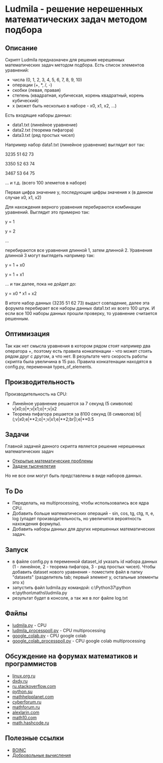 # Ludmila - решение нерешенных математических задач методом подбора

## Описание
Скрипт Ludmila предназначен для решения нерешенных математических задач методом подбора.
Есть список элементов уравнений:

- числа (0, 1, 2, 3, 4, 5, 6, 7, 8, 9, 10)
- операции (+, *, /, -)
- скобки (левая, правая)
- степень (квадратная, кубическая, корень квадратный, корень кубический)
- x (может быть несколько в наборе - x0, x1, x2, ...)

Есть входящие наборы данных:
- data1.txt (линейное уравнение)
- data2.txt (теорема пифагора)
- data3.txt (ряд простых чисел)

Например набор data1.txt (линейное уравнение) выглядит вот так:

3235	51	62	73

3350	52	63	74

3467	53	64	75

... и т.д. (всего 100 элеметов в наборе)

Первая цифра значение y, последующие цифры значения x (в данном случае x0, x1, x2) 

Для нахождения верного уравнения перебираются комбинации уравнений. Выглядит это примерно так:

y = 1

y = 2

... 

перебираются все уравнения длинной 1, затем длинной 2. Уравнения длинной 3 могут выглядеть например так:

y = 1 + x0

y = 1 + x1

... и так далее, пока не дойдет до:

y = x0 * x1 + x2

В итоге набор данных (3235	51	62	73) выдаст совпадение, далее эта форумла перебирает все наборы данных data1.txt их всего 100 штук. И если все 100 наборы данных прошли проверку, то уравнение считается решенным.

## Оптимизация

Так как нет смысла уравнения в котором рядом стоят например два оператора +, поэтому есть правила конкатенации - что может стоять рядом друг с другом, а что нет. В результате чего скорость работы скрипта была увеличина в 15 раз. Правила конкатенации находятся в config.py, переменная types_of_elements.

## Производительность

Производительность на CPU:

- Линейное уравнение решается за 7 секунд (5 символов) v|x0;o|*;v|x1;o|+;v|x2 
- Теорема пифагора решается за 8100 секунд (8 символов) bl|(;v|x0;e|**2;o|+;v|x1;e|**2;br|);e|**0.5

## Задачи

Главной задачей данного скрипта является решение нерешенных математических задач 
- [Открытые математические проблемы](https://ru.wikipedia.org/wiki/%D0%9E%D1%82%D0%BA%D1%80%D1%8B%D1%82%D1%8B%D0%B5_%D0%BC%D0%B0%D1%82%D0%B5%D0%BC%D0%B0%D1%82%D0%B8%D1%87%D0%B5%D1%81%D0%BA%D0%B8%D0%B5_%D0%BF%D1%80%D0%BE%D0%B1%D0%BB%D0%B5%D0%BC%D1%8B)
- [Задачи тысячелетия](https://ru.wikipedia.org/wiki/%D0%97%D0%B0%D0%B4%D0%B0%D1%87%D0%B8_%D1%82%D1%8B%D1%81%D1%8F%D1%87%D0%B5%D0%BB%D0%B5%D1%82%D0%B8%D1%8F)

Но не все они могут быть представлены в виде наборов данных.

## To Do
- Переделать, на multiprocessing, чтобы использовались все ядра CPU.
- Добавить больше математических операций - sin, cos, tg, ctg, π, e, log (упадет производительность, но увеличится вероятность нахождения формулы).
- Добавить наборы данных для других нерешенных математических задач. 

## Запуск

- в файле config.py в переменной dataset_id указать id набора данных (1 - линейное, 2 - теорема пифагора, 3 - ряд простых чисел). Чтобы добавить dataset нового уравнения - поместите файл в папку "datasets" (разделитель tab; первый элемент y, остальные элементы это x)
- запустить файл ludmila.py командой:
c:\Python37\python e:\python\maths\ludmila.py
- результат будет в консоле, а так же в лог файле log.txt

## Файлы

- [ludmila.py](ludmila.py) - CPU
- [ludmila_processpoll.py](ludmila_processpoll.py) - CPU multiprocessing
- [google_colab.py](google_colab.py) - CPU google colab
- [google_colab_processpoll.py](google_colab_processpoll.py) - CPU google colab multiprocessing  

## Обсуждение на форумах математиков и программистов

- [linux.org.ru](https://www.linux.org.ru/forum/general/16478781)
- [dxdy.ru](https://dxdy.ru/topic146962.html)
- [ru.stackoverflow.com](https://ru.stackoverflow.com/questions/1318101/gpu-%d0%b2%d1%8b%d1%87%d0%b8%d1%81%d0%bb%d0%b5%d0%bd%d0%b8%d1%8f-%d0%b2%d0%bc%d0%b5%d1%81%d1%82%d0%be-cpu-%d0%b2%d1%8b%d1%87%d0%b8%d1%81%d0%bb%d0%b5%d0%bd%d0%b8%d0%b9)
- [python.su](https://python.su/forum/topic/40596/)
- [mathhelpplanet.com](http://mathhelpplanet.com/viewtopic.php?f=51&t=74861)
- [cyberforum.ru](https://www.cyberforum.ru/python-science/thread2865629.html)
- [mathforum.ru](http://www.mathforum.ru/forum/read/1/103766/)
- [alexlarin.com](https://alexlarin.com/viewtopic.php?f=4&t=17347)
- [math10.com](https://www.math10.com/ru/forum/viewtopic.php?f=42&t=3185)
- [math.hashcode.ru](http://math.hashcode.ru/questions/226775/python-ludmila-%D1%80%D0%B5%D1%88%D0%B5%D0%BD%D0%B8%D0%B5-%D0%BD%D0%B5%D1%80%D0%B5%D1%88%D0%B5%D0%BD%D0%BD%D1%8B%D1%85-%D0%BC%D0%B0%D1%82%D0%B5%D0%BC%D0%B0%D1%82%D0%B8%D1%87%D0%B5%D1%81%D0%BA%D0%B8%D1%85-%D0%B7%D0%B0%D0%B4%D0%B0%D1%87-%D0%BC%D0%B5%D1%82%D0%BE%D0%B4%D0%BE%D0%BC-%D0%BF%D0%BE%D0%B4%D0%B1%D0%BE%D1%80%D0%B0)

## Полезные ссылки

- [BOINC](https://ru.wikipedia.org/wiki/BOINC)
- [Добровольные вычисления](https://ru.wikipedia.org/wiki/%D0%94%D0%BE%D0%B1%D1%80%D0%BE%D0%B2%D0%BE%D0%BB%D1%8C%D0%BD%D1%8B%D0%B5_%D0%B2%D1%8B%D1%87%D0%B8%D1%81%D0%BB%D0%B5%D0%BD%D0%B8%D1%8F)